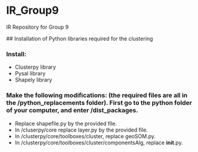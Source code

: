 # IR_Group9
IR Repository for Group 9

## Installation of Python libraries required for the clustering

### Install:
- Clusterpy library
- Pysal library
- Shapely library

### Make the following modifications: (the required files are all in the /python_replacements folder). First go to the python folder of your computer, and enter /dist_packages.
- Replace shapefile.py by the provided file.
- In /cluserpy/core replace layer.py by the provided file.
- In /clusterpy/core/toolboxes/cluster, replace geoSOM.py.
- In /clusterpy/core/toolboxes/cluster/componentsAlg, replace __init__.py.
